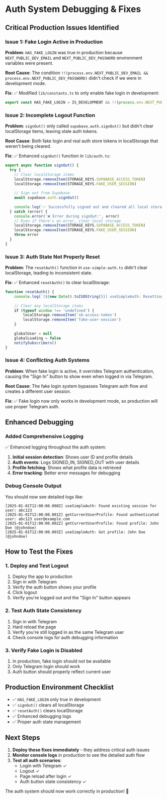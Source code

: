 # Auth System Debugging & Fixes

## Critical Production Issues Identified

### Issue 1: Fake Login Active in Production
**Problem**: `HAS_FAKE_LOGIN` was true in production because `NEXT_PUBLIC_DEV_EMAIL` and `NEXT_PUBLIC_DEV_PASSWORD` environment variables were present.

**Root Cause**: The condition `!!(process.env.NEXT_PUBLIC_DEV_EMAIL && process.env.NEXT_PUBLIC_DEV_PASSWORD)` didn't check if we were in development mode.

**Fix**: ✅ Modified `lib/constants.ts` to only enable fake login in development:
```typescript
export const HAS_FAKE_LOGIN = IS_DEVELOPMENT && !!(process.env.NEXT_PUBLIC_DEV_EMAIL && process.env.NEXT_PUBLIC_DEV_PASSWORD)
```

### Issue 2: Incomplete Logout Function
**Problem**: `signOut()` only called `supabase.auth.signOut()` but didn't clear localStorage items, leaving stale auth tokens.

**Root Cause**: Both fake login and real auth store tokens in localStorage that weren't being cleared.

**Fix**: ✅ Enhanced `signOut()` function in `lib/auth.ts`:
```typescript
export async function signOut() {
  try {
    // Clear localStorage items
    localStorage.removeItem(STORAGE_KEYS.SUPABASE_ACCESS_TOKEN)
    localStorage.removeItem(STORAGE_KEYS.FAKE_USER_SESSION)
    
    // Sign out from Supabase
    await supabase.auth.signOut()
    
    console.log('✅ Successfully signed out and cleared all local storage')
  } catch (error) {
    console.error('❌ Error during signOut:', error)
    // Even if there's an error, clear local storage
    localStorage.removeItem(STORAGE_KEYS.SUPABASE_ACCESS_TOKEN)
    localStorage.removeItem(STORAGE_KEYS.FAKE_USER_SESSION)  
    throw error
  }
}
```

### Issue 3: Auth State Not Properly Reset
**Problem**: The `resetAuth()` function in `use-simple-auth.ts` didn't clear localStorage, leading to inconsistent state.

**Fix**: ✅ Enhanced `resetAuth()` to clear localStorage:
```typescript
function resetAuth() {
    console.log(`[${new Date().toISOString()}] useSimpleAuth: Resetting auth state`)
    
    // Clear any localStorage items
    if (typeof window !== 'undefined') {
        localStorage.removeItem('sb-access-token')
        localStorage.removeItem('fake-user-session')
    }
    
    globalUser = null
    globalLoading = false
    notifySubscribers()
}
```

### Issue 4: Conflicting Auth Systems
**Problem**: When fake login is active, it overrides Telegram authentication, causing the "Sign In" button to show even when logged in via Telegram.

**Root Cause**: The fake login system bypasses Telegram auth flow and creates a different user session.

**Fix**: ✅ Fake login now only works in development mode, so production will use proper Telegram auth.

## Enhanced Debugging

### Added Comprehensive Logging
✅ Enhanced logging throughout the auth system:

1. **Initial session detection**: Shows user ID and profile details
2. **Auth events**: Logs SIGNED_IN, SIGNED_OUT with user details  
3. **Profile fetching**: Shows what profile data is retrieved
4. **Error tracking**: Better error messages for debugging

### Debug Console Output
You should now see detailed logs like:
```
[2025-01-01T12:00:00.000Z] useSimpleAuth: Found existing session for user: abc123
[2025-01-01T12:00:00.001Z] getCurrentUserProfile: Found authenticated user: abc123 user@example.com
[2025-01-01T12:00:00.002Z] getCurrentUserProfile: Found profile: John Doe (@johndoe)
[2025-01-01T12:00:00.003Z] useSimpleAuth: Got profile: John Doe (@johndoe)
```

## How to Test the Fixes

### 1. Deploy and Test Logout
1. Deploy the app to production
2. Sign in with Telegram
3. Verify the auth button shows your profile
4. Click logout
5. Verify you're logged out and the "Sign In" button appears

### 2. Test Auth State Consistency  
1. Sign in with Telegram
2. Hard reload the page
3. Verify you're still logged in as the same Telegram user
4. Check console logs for auth debugging information

### 3. Verify Fake Login is Disabled
1. In production, fake login should not be available
2. Only Telegram login should work
3. Auth button should properly reflect current user

## Production Environment Checklist

- ✅ `HAS_FAKE_LOGIN` only true in development
- ✅ `signOut()` clears all localStorage 
- ✅ `resetAuth()` clears localStorage
- ✅ Enhanced debugging logs
- ✅ Proper auth state management

## Next Steps

1. **Deploy these fixes immediately** - they address critical auth issues
2. **Monitor console logs** in production to see the detailed auth flow
3. **Test all auth scenarios**:
   - Login with Telegram ✓
   - Logout ✓  
   - Page reload after login ✓
   - Auth button state consistency ✓

The auth system should now work correctly in production! 🎉
